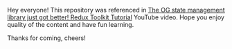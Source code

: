 Hey everyone!
This repository was referenced in [The OG state management library just got better! Redux Toolkit Tutorial](https://youtu.be/rmJKaeM-q7k) YouTube video.
Hope you enjoy quality of the content and have fun learning.

Thanks for coming, cheers!
